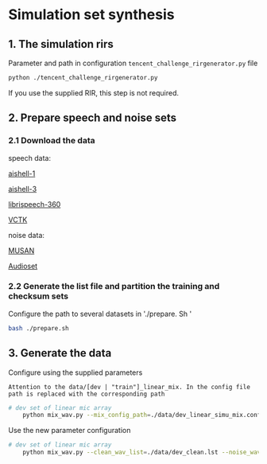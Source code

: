 
# Simulation set synthesis

## 1. The simulation rirs
Parameter and path in configuration `tencent_challenge_rirgenerator.py` file

```bash 
python ./tencent_challenge_rirgenerator.py
```
If you use the supplied RIR, this step is not required.

## 2. Prepare speech and noise sets
### 2.1 Download the data
speech data:

[aishell-1](http://openslr.org/33/) 

[aishell-3](http://openslr.org/93/)

[librispeech-360](http://openslr.org/12/)

[VCTK](https://doi.org/10.7488/ds/2645)


noise data: 

[MUSAN](http://openslr.org/17/)

[Audioset](https://github.com/marc-moreaux/audioset_raw)

### 2.2 Generate the list file and partition the training and checksum sets

Configure the path to several datasets in './prepare. Sh '

```bash
bash ./prepare.sh
```


## 3. Generate the data

Configure using the supplied parameters
```
Attention to the data/[dev | "train"]_linear_mix. In the config file path is replaced with the corresponding path
```
```bash
# dev set of linear mic array 
    python mix_wav.py --mix_config_path=./data/dev_linear_simu_mix.config --save_dir=./data/wavs/dev/simu_linear/ --chunk_len=6 --generate_config=False 
```


Use the new parameter configuration

```bash 
# dev set of linear mic array 
    python mix_wav.py --clean_wav_list=./data/dev_clean.lst --noise_wav_list=./data/dev_noise.lst --rir_wav_list=./data/dev_linear_rir.lst --mix_config_path=./data/dev_linear_simu_mix.config --save_dir=./data/wavs/dev/simu_linear --chunk_len=6 --generate_config=True 
```

